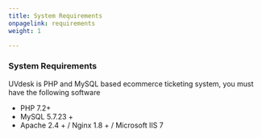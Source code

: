```yaml
---
title: System Requirements
onpagelink: requirements
weight: 1

---
```


### **System Requirements**

UVdesk is PHP and MySQL based ecommerce ticketing system, you must have the following software

- PHP 7.2+
- MySQL 5.7.23 +
- Apache 2.4 + / Nginx 1.8 + / Microsoft IIS 7
